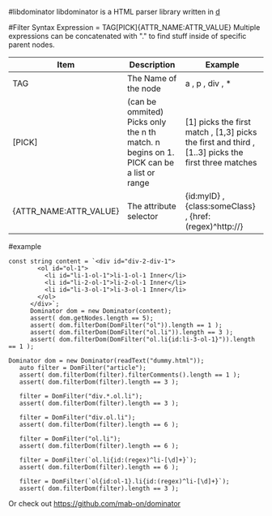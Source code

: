 #libdominator
libdominator is a HTML parser library written in [d](http://www.dlang.org) 

#Filter Syntax
Expression = TAG[PICK]{ATTR_NAME:ATTR_VALUE}
Multiple expressions can be concatenated with "." to find stuff inside of specific parent nodes.

| Item | Description | Example |
|------|-------------|---------|
| TAG | The Name of the node | a , p , div , *  |
| [PICK] | (can be ommited) Picks only the n th match. n begins on 1. PICK can be a list or range | [1] picks the first match , [1,3] picks the first and third , [1..3] picks the first three matches  |
| {ATTR_NAME:ATTR_VALUE} | The attribute selector | {id:myID} , {class:someClass} , {href:(regex)^http://}  |

#example
```dlang
const string content = `<div id="div-2-div-1">
        <ol id="ol-1">
          <li id="li-1-ol-1">li-1-ol-1 Inner</li>
          <li id="li-2-ol-1">li-2-ol-1 Inner</li>
          <li id="li-3-ol-1">li-3-ol-1 Inner</li>
        </ol>
      </div>`;
      Dominator dom = new Dominator(content);
      assert( dom.getNodes.length == 5);
      assert( dom.filterDom(DomFilter("ol")).length == 1 );
      assert( dom.filterDom(DomFilter("ol.li")).length == 3 );
      assert( dom.filterDom(DomFilter("ol.li{id:li-3-ol-1}")).length == 1 );
```
 ```dlang
 Dominator dom = new Dominator(readText("dummy.html"));
    auto filter = DomFilter("article");
    assert( dom.filterDom(filter).filterComments().length == 1 );
    assert( dom.filterDom(filter).length == 3 );

    filter = DomFilter("div.*.ol.li");
    assert( dom.filterDom(filter).length == 3 );

    filter = DomFilter("div.ol.li");
    assert( dom.filterDom(filter).length == 6 );

    filter = DomFilter("ol.li");
    assert( dom.filterDom(filter).length == 6 );

    filter = DomFilter(`ol.li{id:(regex)^li-[\d]+}`);
    assert( dom.filterDom(filter).length == 6 );

    filter = DomFilter(`ol{id:ol-1}.li{id:(regex)^li-[\d]+}`);
    assert( dom.filterDom(filter).length == 3 );
  ```

Or check out https://github.com/mab-on/dominator
